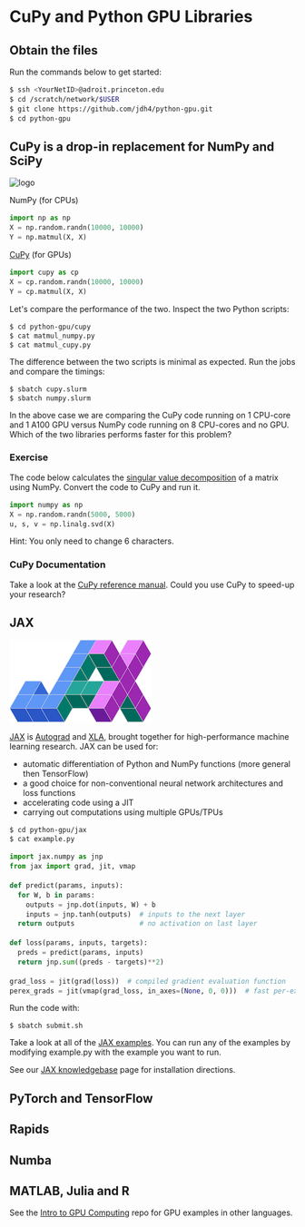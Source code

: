 # CuPy and Python GPU Libraries

## Obtain the files

Run the commands below to get started:

```bash
$ ssh <YourNetID>@adroit.princeton.edu
$ cd /scratch/network/$USER
$ git clone https://github.com/jdh4/python-gpu.git
$ cd python-gpu
```

## CuPy is a drop-in replacement for NumPy and SciPy

<img src="https://raw.githubusercontent.com/cupy/cupy/main/docs/image/cupy_logo_1000px.png" alt="logo" width="300"></img>

NumPy (for CPUs)

```python
import np as np
X = np.random.randn(10000, 10000)
Y = np.matmul(X, X)
```

[CuPy](https://docs.cupy.dev/en/stable/index.html) (for GPUs)

```python
import cupy as cp
X = cp.random.randn(10000, 10000)
Y = cp.matmul(X, X)
```

Let's compare the performance of the two. Inspect the two Python scripts:

```
$ cd python-gpu/cupy
$ cat matmul_numpy.py
$ cat matmul_cupy.py
```

The difference between the two scripts is minimal as expected. Run the jobs and compare the timings:

```
$ sbatch cupy.slurm
$ sbatch numpy.slurm
```

In the above case we are comparing the CuPy code running on 1 CPU-core and 1 A100 GPU versus NumPy code running on 8 CPU-cores and no GPU. Which of the two libraries performs faster for this problem?

### Exercise

The code below calculates the [singular value decomposition](https://en.wikipedia.org/wiki/Singular_value_decomposition) of a matrix using NumPy. Convert the code to CuPy and run it.

```python
import numpy as np
X = np.random.randn(5000, 5000)
u, s, v = np.linalg.svd(X)
```

Hint: You only need to change 6 characters.

### CuPy Documentation

Take a look at the [CuPy reference manual](https://docs.cupy.dev/en/stable/reference/index.html). Could you use CuPy to speed-up your research?

## JAX

<img src="https://raw.githubusercontent.com/google/jax/master/images/jax_logo_250px.png" alt="logo"></img>

[JAX](https://github.com/google/jax) is [Autograd](https://github.com/hips/autograd) and [XLA](https://www.tensorflow.org/xla), brought
together for high-performance machine learning research. JAX can be used for:

- automatic differentiation of Python and NumPy functions (more general then TensorFlow)
- a good choice for non-conventional neural network architectures and loss functions
- accelerating code using a JIT
- carrying out computations using multiple GPUs/TPUs

```bash
$ cd python-gpu/jax
$ cat example.py
```
```python
import jax.numpy as jnp
from jax import grad, jit, vmap

def predict(params, inputs):
  for W, b in params:
    outputs = jnp.dot(inputs, W) + b
    inputs = jnp.tanh(outputs)  # inputs to the next layer
  return outputs                # no activation on last layer

def loss(params, inputs, targets):
  preds = predict(params, inputs)
  return jnp.sum((preds - targets)**2)

grad_loss = jit(grad(loss))  # compiled gradient evaluation function
perex_grads = jit(vmap(grad_loss, in_axes=(None, 0, 0)))  # fast per-example grads
```

Run the code with:

```
$ sbatch submit.sh
```

Take a look at all of the [JAX examples](https://github.com/google/jax). You can run any of the examples by modifying example.py with the example you want to run.

See our [JAX knowledgebase](https://researchcomputing.princeton.edu/support/knowledge-base/jax) page for installation directions.

## PyTorch and TensorFlow


## Rapids


## Numba


## MATLAB, Julia and R

See the [Intro to GPU Computing](https://github.com/PrincetonUniversity/gpu_programming_intro) repo for GPU examples in other languages.
